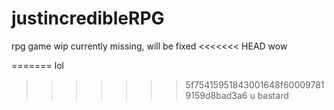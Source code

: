 # justincredibleRPG
rpg game wip
currently missing, will be fixed
<<<<<<< HEAD
wow

=======
lol
>>>>>>> 5f75415951843001648f600097819159d8bad3a6
u bastard